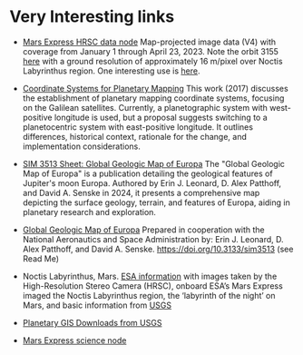 # Very Interesting links

- [Mars Express HRSC data node](https://pds-geosciences.wustl.edu/missions/mars_express/hrsc.htm)
Map-projected image data (V4) with coverage from January 1 through April 23, 2023. Note the orbit 3155 [here](https://pds-geosciences.wustl.edu/mex/mex-m-hrsc-4-refdr-mapproject-ext1-v4/mexhrs_6001/data/3155/) with a ground resolution of approximately 16 m/pixel over Noctis Labyrinthus region. One interesting use is [here](https://github.com/MITHaystack/scikit-dataaccess/blob/master/skdaccess/examples/Demo_ODE.ipynb).

- [Coordinate Systems for Planetary Mapping](https://sbn.psi.edu/mc-f2f/2017/presentations/Europa%20Clipper%20Coordinate%20System%20Convention%2020170803.pdf)
This work (2017) discusses the establishment of planetary mapping coordinate systems, focusing on the Galilean satellites. Currently, a planetographic system with west-positive longitude is used, but a proposal suggests switching to a planetocentric system with east-positive longitude. It outlines differences, historical context, rationale for the change, and implementation considerations.

- [SIM 3513 Sheet: Global Geologic Map of Europa](https://pubs.usgs.gov/sim/3513/sim3513_sheet.pdf)
The "Global Geologic Map of Europa" is a publication detailing the geological features of Jupiter's moon Europa. Authored by Erin J. Leonard, D. Alex Patthoff, and David A. Senske in 2024, it presents a comprehensive map depicting the surface geology, terrain, and features of Europa, aiding in planetary research and exploration.

- [Global Geologic Map of Europa](https://pubs.usgs.gov/publication/sim3513)
Prepared in cooperation with the National Aeronautics and Space Administration by: Erin J. Leonard, D. Alex Patthoff, and David A. Senske. https://doi.org/10.3133/sim3513 (see Read Me)

- Noctis Labyrinthus, Mars.
[ESA information](https://www.esa.int/Science_Exploration/Space_Science/Mars_Express/Noctis_Labyrinthus_labyrinth_of_the_night) with images taken by the High-Resolution Stereo Camera (HRSC), onboard ESA’s Mars Express imaged the Noctis Labyrinthus region, the ‘labyrinth of the night’ on Mars, and basic information from [USGS](https://planetarynames.wr.usgs.gov/Feature/4324)

- [Planetary GIS Downloads from USGS](https://planetarynames.wr.usgs.gov/GIS_Downloads)
- [Mars Express science node](https://www.cosmos.esa.int/web/psa/mars-express)
  
